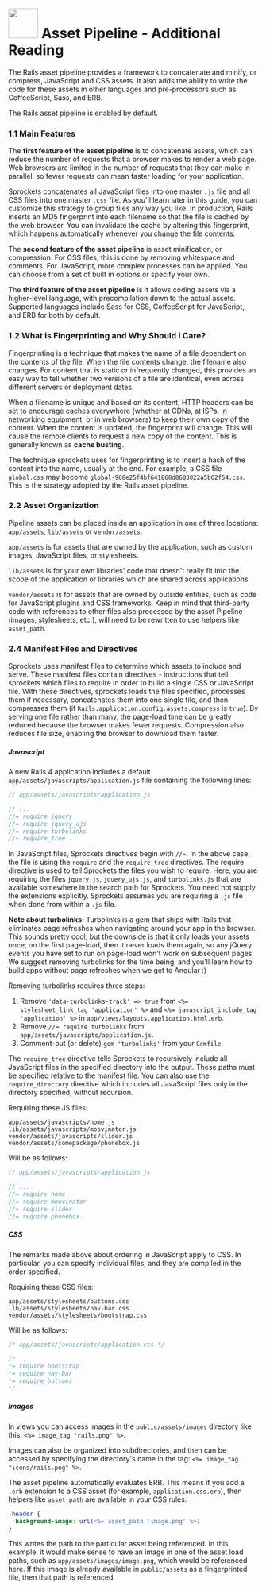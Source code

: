 # <img src="https://cloud.githubusercontent.com/assets/7833470/10899314/63829980-8188-11e5-8cdd-4ded5bcb6e36.png" height="60"> Asset Pipeline - Additional Reading

The Rails asset pipeline provides a framework to concatenate and minify, or compress, JavaScript and CSS assets. It also adds the ability to write the code for these assets in other languages and pre-processors such as CoffeeScript, Sass, and ERB.

The Rails asset pipeline is enabled by default.

### 1.1 Main Features

The **first feature of the asset pipeline** is to concatenate assets, which can reduce the number of requests that a browser makes to render a web page. Web browsers are limited in the number of requests that they can make in parallel, so fewer requests can mean faster loading for your application.

Sprockets concatenates all JavaScript files into one master `.js` file and all CSS files into one master `.css` file. As you'll learn later in this guide, you can customize this strategy to group files any way you like. In production, Rails inserts an MD5 fingerprint into each filename so that the file is cached by the web browser. You can invalidate the cache by altering this fingerprint, which happens automatically whenever you change the file contents.

The **second feature of the asset pipeline** is asset minification, or compression. For CSS files, this is done by removing whitespace and comments. For JavaScript, more complex processes can be applied. You can choose from a set of built in options or specify your own.

The **third feature of the asset pipeline** is it allows coding assets via a higher-level language, with precompilation down to the actual assets. Supported languages include Sass for CSS, CoffeeScript for JavaScript, and ERB for both by default.

### 1.2 What is Fingerprinting and Why Should I Care?

Fingerprinting is a technique that makes the name of a file dependent on the contents of the file. When the file contents change, the filename also changes. For content that is static or infrequently changed, this provides an easy way to tell whether two versions of a file are identical, even across different servers or deployment dates.

When a filename is unique and based on its content, HTTP headers can be set to encourage caches everywhere (whether at CDNs, at ISPs, in networking equipment, or in web browsers) to keep their own copy of the content. When the content is updated, the fingerprint will change. This will cause the remote clients to request a new copy of the content. This is generally known as **cache busting**.

The technique sprockets uses for fingerprinting is to insert a hash of the content into the name, usually at the end. For example, a CSS file `global.css` may become `global-908e25f4bf641868d8683022a5b62f54.css`. This is the strategy adopted by the Rails asset pipeline.

### 2.2 Asset Organization

Pipeline assets can be placed inside an application in one of three locations: `app/assets`, `lib/assets` or `vendor/assets`.

`app/assets` is for assets that are owned by the application, such as custom images, JavaScript files, or stylesheets.

`lib/assets` is for your own libraries' code that doesn't really fit into the scope of the application or libraries which are shared across applications.

`vendor/assets` is for assets that are owned by outside entities, such as code for JavaScript plugins and CSS frameworks. Keep in mind that third-party code with references to other files also processed by the asset Pipeline (images, stylesheets, etc.), will need to be rewritten to use helpers like `asset_path`.

### 2.4 Manifest Files and Directives

Sprockets uses manifest files to determine which assets to include and serve. These manifest files contain directives - instructions that tell sprockets which files to require in order to build a single CSS or JavaScript file. With these directives, sprockets loads the files specified, processes them if necessary, concatenates them into one single file, and then compresses them (if `Rails.application.config.assets.compress` is `true`). By serving one file rather than many, the page-load time can be greatly reduced because the browser makes fewer requests. Compression also reduces file size, enabling the browser to download them faster.

##### Javascript

A new Rails 4 application includes a default `app/assets/javascripts/application.js` file containing the following lines:

```javascript
// app/assets/javascripts/application.js

// ...
//= require jquery
//= require jquery_ujs
//= require turbolinks
//= require_tree .
```

In JavaScript files, Sprockets directives begin with `//=`. In the above case, the file is using the `require` and the `require_tree` directives. The require directive is used to tell Sprockets the files you wish to require. Here, you are requiring the files `jquery.js`, `jquery_ujs.js`, and `turbolinks.js` that are available somewhere in the search path for Sprockets. You need not supply the extensions explicitly. Sprockets assumes you are requiring a `.js` file when done from within a `.js` file.

**Note about turbolinks:** Turbolinks is a gem that ships with Rails that eliminates page refreshes when navigating around your app in the browser. This sounds pretty cool, but the downside is that it only loads your assets once, on the first page-load, then it never loads them again, so any jQuery events you have set to run on page-load won't work on subsequent pages. We suggest removing turbolinks for the time being, and you'll learn how to build apps without page refreshes when we get to Angular :)

Removing turbolinks requires three steps:

1. Remove `'data-turbolinks-track' => true` from `<%= stylesheet_link_tag 'application' %>` and `<%= javascript_include_tag 'application' %>` in `app/views/layouts.application.html.erb`.
2. Remove `//= require turbolinks` from `app/assets/javascripts/application.js`.
3. Comment-out (or delete) `gem 'turbolinks'` from your `Gemfile`.

The `require_tree` directive tells Sprockets to recursively include all JavaScript files in the specified directory into the output. These paths must be specified relative to the manifest file. You can also use the `require_directory` directive which includes all JavaScript files only in the directory specified, without recursion.

Requiring these JS files:

```
app/assets/javascripts/home.js
lib/assets/javascripts/moovinator.js
vendor/assets/javascripts/slider.js
vendor/assets/somepackage/phonebox.js
```

Will be as follows:

```javascript
// app/assets/javascripts/application.js

// ...
//= require home
//= require moovinator
//= require slider
//= require phonebox
```

##### CSS

The remarks made above about ordering in JavaScript apply to CSS. In particular, you can specify individual files, and they are compiled in the order specified.

Requiring these CSS files:

```
app/assets/stylesheets/buttons.css
lib/assets/stylesheets/nav-bar.css
vendor/assets/stylesheets/bootstrap.css
```

Will be as follows:

```css
/* app/assets/javascripts/application.css */

/* ...
*= require bootstrap
*= require nav-bar
*= require buttons
*/
```

##### Images

In views you can access images in the `public/assets/images` directory like this: `<%= image_tag "rails.png" %>`.

Images can also be organized into subdirectories, and then can be accessed by specifying the directory's name in the tag: `<%= image_tag "icons/rails.png" %>`.

The asset pipeline automatically evaluates ERB. This means if you add a `.erb` extension to a CSS asset (for example, `application.css.erb`), then helpers like `asset_path` are available in your CSS rules:

```css
.header {
  background-image: url(<%= asset_path 'image.png' %>)
}
```

This writes the path to the particular asset being referenced. In this example, it would make sense to have an image in one of the asset load paths, such as `app/assets/images/image.png`, which would be referenced here. If this image is already available in `public/assets` as a fingerprinted file, then that path is referenced.
